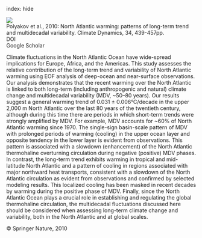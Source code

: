 index: hide

<div class="Citation">
    <div class="Citation-thumb CitationThumb-linked"  data-href="https://doi.org/10.1007/s00382-008-0522-3">
      <img src="https://static.claimspace.cloud/climate-study-static/refs/thumbs/14/Polyakov_et_al_2010-thumb.png" />
    </div>

  <div class="Citation-body">
    <div class="Citation-text">Polyakov et al., 2010: North Atlantic warming: patterns of long-term trend and multidecadal variability. <span class="Article-journal">Climate Dynamics, </span><span class="Article-volume">34, </span>439-457pp.</div>
    <div class="Citation-links">
      <div class="CitationLink" data-href="https://doi.org/10.1007/s00382-008-0522-3">
        <div class="CitationLink-icon CitationLink-Doi"></div>
        <div class="CitationLink-text">DOI</div>
      </div>
      <div class="CitationLink" data-href="https://scholar.google.com/scholar?q=10.1007/s00382-008-0522-3">
        <div class="CitationLink-icon CitationLink-Scholar"></div>
        <div class="CitationLink-text">Google Scholar</div>
      </div>
    </div>
  </div>
</div>

Climate fluctuations in the North Atlantic Ocean have wide-spread implications for Europe, Africa, and the Americas. This study assesses the relative contribution of the long-term trend and variability of North Atlantic warming using EOF analysis of deep-ocean and near-surface observations. Our analysis demonstrates that the recent warming over the North Atlantic is linked to both long-term (including anthropogenic and natural) climate change and multidecadal variability (MDV, ~50–80 years). Our results suggest a general warming trend of 0.031 ± 0.006°C/decade in the upper 2,000 m North Atlantic over the last 80 years of the twentieth century, although during this time there are periods in which short-term trends were strongly amplified by MDV. For example, MDV accounts for ~60% of North Atlantic warming since 1970. The single-sign basin-scale pattern of MDV with prolonged periods of warming (cooling) in the upper ocean layer and opposite tendency in the lower layer is evident from observations. This pattern is associated with a slowdown (enhancement) of the North Atlantic thermohaline overturning circulation during negative (positive) MDV phases. In contrast, the long-term trend exhibits warming in tropical and mid-latitude North Atlantic and a pattern of cooling in regions associated with major northward heat transports, consistent with a slowdown of the North Atlantic circulation as evident from observations and confirmed by selected modeling results. This localized cooling has been masked in recent decades by warming during the positive phase of MDV. Finally, since the North Atlantic Ocean plays a crucial role in establishing and regulating the global thermohaline circulation, the multidecadal fluctuations discussed here should be considered when assessing long-term climate change and variability, both in the North Atlantic and at global scales.

<div class="Citation-copy">
&copy; Springer Nature, 2010
</div>